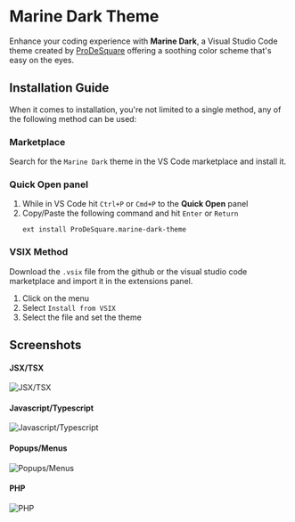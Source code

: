 # Marine Dark Theme

Enhance your coding experience with **Marine Dark**, a Visual Studio Code theme created by [ProDeSquare](https://prodesquare.com) offering a soothing color scheme that's easy on the eyes.

## Installation Guide

When it comes to installation, you're not limited to a single method, any of the following method can be used:

### Marketplace

Search for the `Marine Dark` theme in the VS Code marketplace and install it.

### **Quick Open** panel

1. While in VS Code hit `Ctrl+P` or `Cmd+P` to the **Quick Open** panel
1. Copy/Paste the following command and hit `Enter` or `Return`
   ```
   ext install ProDeSquare.marine-dark-theme
   ```

### VSIX Method

Download the `.vsix` file from the github or the visual studio code marketplace and import it in the extensions panel.

1. Click on the menu
1. Select `Install from VSIX`
1. Select the file and set the theme

## Screenshots

#### JSX/TSX

![JSX/TSX](https://raw.githubusercontent.com/ProDeSquare/Marine-VSCode-Theme/main/screenshots/marine-dark-tsx.png)

#### Javascript/Typescript

![Javascript/Typescript](https://raw.githubusercontent.com/ProDeSquare/Marine-VSCode-Theme/main/screenshots/marine-dark-ts.png)

#### Popups/Menus

![Popups/Menus](https://raw.githubusercontent.com/ProDeSquare/Marine-VSCode-Theme/main/screenshots/marine-dark-ts-popups.png)

#### PHP

![PHP](https://raw.githubusercontent.com/ProDeSquare/Marine-VSCode-Theme/main/screenshots/marine-dark-php.png)
